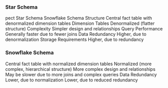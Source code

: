 ### Star Schema	
pect	Star Schema	Snowflake Schema
Structure	Central fact table with denormalized dimension tables
Dimension Tables	Denormalized (flatter structure)
Complexity	Simpler design and relationships
Query Performance	Generally faster due to fewer joins
Data Redundancy	Higher, due to denormalization
Storage Requirements	Higher, due to redundancy	
### Snowflake Schema
Central fact table with normalized dimension tables
Normalized (more complex, hierarchical structure)
More complex design and relationships
May be slower due to more joins and complex queries
Data Redundancy	Lower, due to normalization
Lower, due to reduced redundancy
